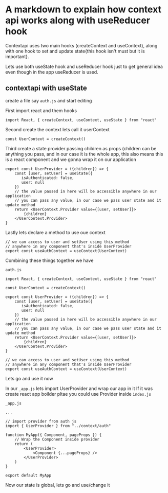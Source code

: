 # A markdown to explain how context api works along with useReducer hook

Contextapi uses two main hooks (createContext and useContext), along with one hook to set and update state{this hook isn't must but it is important}.

Lets use both useState hook and useReducer hook just to get general idea even though in the app useReducer is used.

## contextapi with useState

create a file say `auth.js` and start editing

First import react and them hooks
```JS
import React, { createContext, useContext, useState } from "react"
```

Second create the context lets call it userContext
```JS
const UserContext = createContext()
```

Third create a state provider passing children as props (children can be anything you pass, and in our case it is the whole app, this also means this is a react component and we gonna wrap it on our application
```JS
export const UserProvider = ({children}) => {
    const [user, setUser] = useState({
       isAuthenticated: false,
       user: null
    })
    // the value passed in here will be accessible anywhere in our application 
    // you can pass any value, in our case we pass user state and it update method 
    return <UserContext.Provider value={[user, setUser]}>
        {children}
    </UserContext.Provider>
}
```

Lastly lets declare a method to use oue context
```JS
// we can access to user and setUser using this method 
// anywhere in any component that's inside UserProvider
export const useAuthContext = useContext(UserContext)
```

Combining these things together we have

`auth.js`
```JS
import React, { createContext, useContext, useState } from "react"

const UserContext = createContext()

export const UserProvider = ({children}) => {
    const [user, setUser] = useState({
       isAuthenticated: false,
       user: null
    })
    // the value passed in here will be accessible anywhere in our application 
    // you can pass any value, in our case we pass user state and it update method 
    return <UserContext.Provider value={[user, setUser]}>
        {children}
    </UserContext.Provider>
}

// we can access to user and setUser using this method 
// anywhere in any component that's inside UserProvider
export const useAuthContext = useContext(UserContext)

```

Lets go and use it now

In our `_app.js` lets import UserProvider and wrap our app in it
If it was create react app boilder pltae you could use Provider inside `index.js`

`_app.js`
```JS
...

// import provider from auth js
import { UserProvider } from "../context/auth"

function MyApp({ Component, pageProps }) {
    // Wrap the Component inside provider
    return (
        <UserProvider>
            <Component {...pageProps} />
        </UserProvider>
    )
}

export default MyApp
```

Now our state is global, lets go and use/change it
